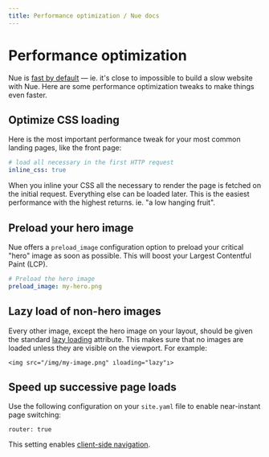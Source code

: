 ```yaml
---
title: Performance optimization / Nue docs
---
```


# Performance optimization
Nue is [fast by default](../why-nue/extreme-performance.html) — ie. it's close to impossible to build a slow website with Nue. Here are some performance optimization tweaks to make things even faster.


## Optimize CSS loading
Here is the most important performance tweak for your most common landing pages, like the front page:

``` yaml
# load all necessary in the first HTTP request
inline_css: true
```

When you inline your CSS all the necessary to render the page is fetched on the initial request. Everything else can be loaded later. This is the easiest performance with the highest returns. ie. "a low hanging fruit".


## Preload your hero image
Nue offers a `preload_image` configuration option to preload your critical "hero" image as soon as possible. This will boost your Largest Contentful Paint (LCP).

``` yaml
# Preload the hero image
preload_image: my-hero.png
```

## Lazy load of non-hero images
Every other image, except the hero image on your layout, should be given the standard [lazy loading](//developer.mozilla.org/en-US/docs/Web/Performance/Lazy_loading) attribute. This makes sure that no images are loaded unless they are visible on the viewport. For example:

```
<img src="/img/my-image.png" ıloading="lazy"ı>
```


## Speed up successive page loads
Use the following configuration on your `site.yaml` file to enable near-instant page switching:

```
router: true
```

This setting enables [client-side navigation](client-side-navigation.html).


